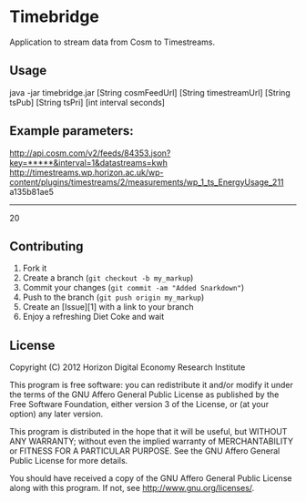 Timebridge
=============

Application to stream data from Cosm to Timestreams.

Usage
-----
java -jar timebridge.jar [String cosmFeedUrl] [String timestreamUrl] [String tsPub] [String tsPri] [int interval seconds]

Example parameters:
-------------------
http://api.cosm.com/v2/feeds/84353.json?key=*****&interval=1&datastreams=kwh 
http://timestreams.wp.horizon.ac.uk/wp-content/plugins/timestreams/2/measurements/wp_1_ts_EnergyUsage_211 
a135b81ae5 
********* 
20

Contributing
------------

1. Fork it
2. Create a branch (`git checkout -b my_markup`)
3. Commit your changes (`git commit -am "Added Snarkdown"`)
4. Push to the branch (`git push origin my_markup`)
5. Create an [Issue][1] with a link to your branch
6. Enjoy a refreshing Diet Coke and wait

License
------------
Copyright (C) 2012 Horizon Digital Economy Research Institute

This program is free software: you can redistribute it and/or modify
it under the terms of the GNU Affero General Public License as
published by the Free Software Foundation, either version 3 of the
License, or (at your option) any later version.

This program is distributed in the hope that it will be useful,
but WITHOUT ANY WARRANTY; without even the implied warranty of
MERCHANTABILITY or FITNESS FOR A PARTICULAR PURPOSE.  See the
GNU Affero General Public License for more details.

You should have received a copy of the GNU Affero General Public License
along with this program.  If not, see <http://www.gnu.org/licenses/>.